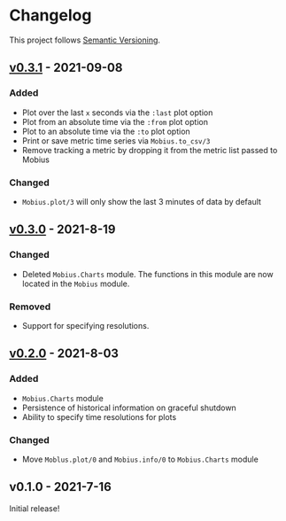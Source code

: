 <!-- markdownlint-disable-file MD024 -->

# Changelog

This project follows [Semantic Versioning](https://semver.org/spec/v2.0.0.html).

## [v0.3.1] - 2021-09-08

### Added

* Plot over the last `x` seconds via the `:last` plot option
* Plot from an absolute time via the `:from` plot option
* Plot to an absolute time via the `:to` plot option
* Print or save metric time series via `Mobius.to_csv/3`
* Remove tracking a metric by dropping it from the metric list passed to Mobius

### Changed

* `Mobius.plot/3` will only show the last 3 minutes of data by default

## [v0.3.0] - 2021-8-19

### Changed

* Deleted `Mobius.Charts` module. The functions in this module are now located
  in the `Mobius` module.

### Removed

* Support for specifying resolutions.

## [v0.2.0] - 2021-8-03

### Added

* `Mobius.Charts` module
* Persistence of historical information on graceful shutdown
* Ability to specify time resolutions for plots

### Changed

* Move `Moblus.plot/0` and `Mobius.info/0` to `Mobius.Charts` module

## v0.1.0 - 2021-7-16

Initial release!

[v0.3.1]: https://github.com/mattludwigs/mobius/compare/v0.3.0...v0.3.1
[v0.3.0]: https://github.com/mattludwigs/mobius/compare/v0.2.0...v0.3.0
[v0.2.0]: https://github.com/mattludwigs/mobius/compare/v0.1.0...v0.2.0